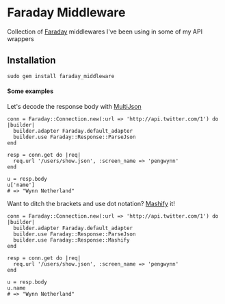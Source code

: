 # Faraday Middleware

Collection of [Faraday](http://github.com/technoweenie/faraday) middlewares I've been using in some of my API wrappers


## Installation

    sudo gem install faraday_middleware


#### Some examples

Let's decode the response body with [MultiJson](http://github.com/intridea/multi_json)

    conn = Faraday::Connection.new(:url => 'http://api.twitter.com/1') do |builder|
      builder.adapter Faraday.default_adapter
      builder.use Faraday::Response::ParseJson
    end

    resp = conn.get do |req|
      req.url '/users/show.json', :screen_name => 'pengwynn'
    end

    u = resp.body
    u['name']
    # => "Wynn Netherland"


Want to ditch the brackets and use dot notation? [Mashify](http://github.com/intridea/hashie) it!

    conn = Faraday::Connection.new(:url => 'http://api.twitter.com/1') do |builder|
      builder.adapter Faraday.default_adapter
      builder.use Faraday::Response::ParseJson
      builder.use Faraday::Response::Mashify
    end

    resp = conn.get do |req|
      req.url '/users/show.json', :screen_name => 'pengwynn'
    end

    u = resp.body
    u.name
    # => "Wynn Netherland"
